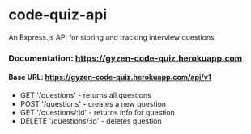 # code-quiz-api
An Express.js API for storing and tracking interview questions


### Documentation: https://gyzen-code-quiz.herokuapp.com

#### Base URL: https://gyzen-code-quiz.herokuapp.com/api/v1


* GET '/questions' - returns all questions
* POST '/questions' - creates a new question
* GET '/questions/:id' - returns info for question
* DELETE '/questions/:id' - deletes question

